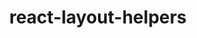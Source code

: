 ---
path: /components/react-layout-helpers
title: react-layout-helpers
tag: component
content: README.md
sortIndex: 10
---